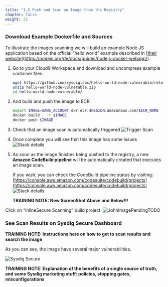 ```yaml
---
title: "1.5 Push and Scan an Image from the Registry"
chapter: false
weight: 32
---
```


### Download Example Dockerfile and Sources

To illustrate the images scanning we will build an example Node.JS application based on the official “hello world” example described in [[their website](https://nodejs.org/de/docs/guides/nodejs-docker-webapp/)](https://nodejs.org/de/docs/guides/nodejs-docker-webapp/).

1. Go to your Cloud9 Workspace and download and uncompress example container files


	```bash
	wget https://github.com/sysdiglabs/hello-world-node-vulnerable/releases/download/v1.0/hello-world-node-vulnerable.zip
	unzip hello-world-node-vulnerable.zip
	cd hello-world-node-vulnerable/
	```


2. And build and push the image to ECR

	```bash
	export IMAGE=$AWS_ACCOUNT.dkr.ecr.$REGION.amazonaws.com/$ECR_NAME
	docker build . -t $IMAGE
	docker push $IMAGE
	```

3. Check that an image scan is automatically triggered ![Trigger Scan](/images/30_module_1/triggerscan.png)

4. Once complete you will see that this image has some issues ![Stack details](/images/30_module_1/scannissues.png)

5. As soon as the image finishes being pushed to the registry, a new **Amazon CodeBuild pipeline** will be automatically created that executes an image scan.

	If you wish, you can check the CodeBuild pipeline status by visiting: [https://console.aws.amazon.com/codesuite/codebuild/projects](https://console.aws.amazon.com/codesuite/codebuild/projects) ![Stack details](/images/30_module_1/codebuild.png)

	**TRAINING NOTE: New ScreenShot Above and Below!!!**


Click on “InlineSecure Scanning” build project. ![JohnImagePendingTODO](/images/30_module_1/image1.png)


### See Scan Results on Sysdig Secure Dashboard

**TRAINING NOTE: Instructions here on how to get to scan results and search the image**

As you can see, the image have several major vulnerabilities.

![Sysdig Secure](/images/30_module_1/securescann.png)

**TRAINING NOTE: Explanation of the benefits of a single source of truth, and some Sysdig marketing stuff: policies, stopping gates, misconfigurations**
